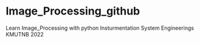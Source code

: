 # Image_Processing_github
Learn Image_Processing with python  Insturmentation System Engineerings KMUTNB 2022
